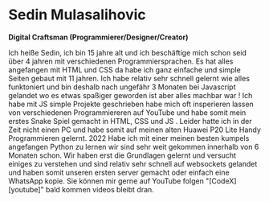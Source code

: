 # Sedin Mulasalihovic 

**Digital Craftsman (Programmierer/Designer/Creator)**

Ich heiße Sedin, ich bin 15 jahre alt und ich beschäftige mich schon seid über 4 jahren mit verschiedenen Programmiersprachen.
Es hat alles angefangen mit HTML und CSS da habe ich ganz einfache und simple Seiten gebaut mit 11 jahren.
Ich habe relativ sehr schnell gelernt wie alles funktoniert und bin deshalb nach ungefähr 3 Monaten bei Javascript gelandet wo es etwas spaßiger geworden ist aber alles machbar war !
Ich habe mit JS simple Projekte geschrieben habe mich oft insperieren lassen von verschiedenen Programmiereren auf YouTube und habe somit mein erstes Snake Spiel gemacht in HTML, CSS und JS .
Leider hatte ich in der Zeit nicht einen PC und habe somit auf meinen alten Huawei P20 Lite Handy Programmieren gelernt.
2022 Habe ich mit einer meinen besten kumpels angefangen Python zu lernen wir sind sehr weit gekommen innerhalb von 6 Monaten schon.
Wir haben erst die Grundlagen gelernt und versucht einiges zu verstehen und sind relativ sehr schnell auf websockets gelandet und haben somit unseren ersten server gemacht oder einfach eine WhatsApp kopie.
Sie können mir gerne auf YouTube folgen "[CodeX][youtube]" bald kommen videos bleibt dran.

<p align="center">
  <a href="https://www.youtube.com/@CodeX-404-yt">
